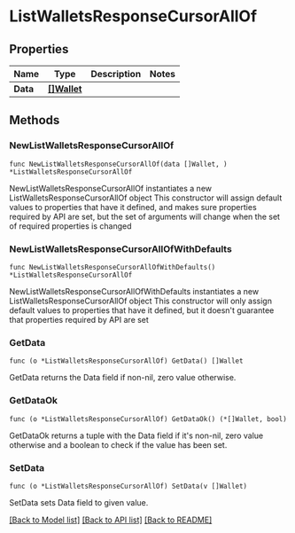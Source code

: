 # ListWalletsResponseCursorAllOf

## Properties

Name | Type | Description | Notes
------------ | ------------- | ------------- | -------------
**Data** | [**[]Wallet**](Wallet.md) |  | 

## Methods

### NewListWalletsResponseCursorAllOf

`func NewListWalletsResponseCursorAllOf(data []Wallet, ) *ListWalletsResponseCursorAllOf`

NewListWalletsResponseCursorAllOf instantiates a new ListWalletsResponseCursorAllOf object
This constructor will assign default values to properties that have it defined,
and makes sure properties required by API are set, but the set of arguments
will change when the set of required properties is changed

### NewListWalletsResponseCursorAllOfWithDefaults

`func NewListWalletsResponseCursorAllOfWithDefaults() *ListWalletsResponseCursorAllOf`

NewListWalletsResponseCursorAllOfWithDefaults instantiates a new ListWalletsResponseCursorAllOf object
This constructor will only assign default values to properties that have it defined,
but it doesn't guarantee that properties required by API are set

### GetData

`func (o *ListWalletsResponseCursorAllOf) GetData() []Wallet`

GetData returns the Data field if non-nil, zero value otherwise.

### GetDataOk

`func (o *ListWalletsResponseCursorAllOf) GetDataOk() (*[]Wallet, bool)`

GetDataOk returns a tuple with the Data field if it's non-nil, zero value otherwise
and a boolean to check if the value has been set.

### SetData

`func (o *ListWalletsResponseCursorAllOf) SetData(v []Wallet)`

SetData sets Data field to given value.



[[Back to Model list]](../README.md#documentation-for-models) [[Back to API list]](../README.md#documentation-for-api-endpoints) [[Back to README]](../README.md)


